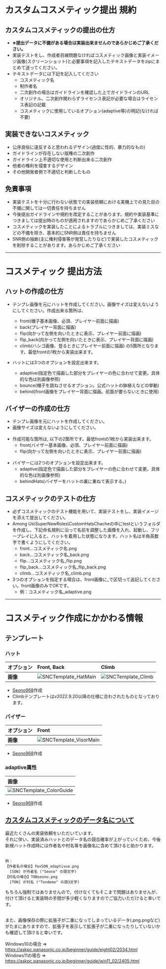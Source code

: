 # カスタムコスメティック提出 規約
## カスタムコスメティックの提出の仕方
- **※提出データに不備がある場合は実装出来ませんのであらかじめご了承ください。**
- 実装テストをし、作成者目線問題なければコスメティック画像と実装イメージ画像(スクリーンショット)と必要事項を記入したテキストデータをzipにまとめて送ってください。
- テキストデータには下記を記入してください
  - コスメティック名
  - 制作者名
  - 二次創作の場合はガイドラインを確認した上でガイドラインのURL
  - オリジナル、二次創作関わらずライセンス表記が必要な場合はライセンス表記の記載
  - コスメティックに使用しているオプション(adaptive等)の明記(なければ不要)

## 実装できないコスメティック
- 公序良俗に違反すると思われるデザイン(過度に性的、暴力的なもの)
- ガイドラインが存在しない版権の二次創作
- ガイドライン上不適切な使用と判断出来る二次創作
- 他者の権利を侵害するデザイン
- その他開発者側で不適切と判断したもの

## 免責事項
- 実装テストを十分に行わない状態での実装依頼における実機上での見た目の不備に関しては一切責任を持ちません
- 今後提出ガイドラインや規約を改定することがあります。規約や実装基準につきましては提出時のものが適用されますのであらかじめご了承ください
- コスメティックを実装したことによるトラブルにつきましては、実装ミスなどの不備を除き、基本的にSNR側は責任を持ちません
- SNR側の独断(主に権利侵害等が発覚したりなど)で実装したコスメティックを削除することがあります。あらかじめご了承ください

<hr>

# コスメティック 提出方法
## ハットの作成の仕方
- テンプレ画像を元にハットを作成してください。画像サイズは変えないようにしてください。作成出来る箇所は、
  - front(帽子基本画像、必須、プレイヤー前面に描画)
  - back(プレイヤー背面に描画)
  - flip(向かって左側を向いたときに表示、プレイヤー前面に描画)
  - flip_back(向かって左側を向いたときに表示、プレイヤー背面に描画)
  - climb(ハシゴ画像、登るときにプレイヤー前面に描画)
の5箇所となります。最低frontの1枚から実装出来ます。

- ハットには3つのオプションを設定出来ます。
  - adaptive(指定色で描画した部分をプレイヤーの色に合わせて変更。具体的な色は別画像参照)
  - bounce(帽子を跳ねさせるオプション。公式ハットの鉢植えなどの挙動)
  - behind(front画像をプレイヤー背面に描画。前面が要らないときに使用)

## バイザーの作成の仕方
- テンプレ画像を元にハットを作成してください。
- 画像サイズは変えないようにしてください。<br><br>
- 作成可能な箇所は, 以下の2箇所です。最低frontの1枚から実装出来ます。
  - front(バイザー基本画像、必須、プレイヤー前面に描画)
  - flip(向かって左側を向いたときに表示、プレイヤー前面に描画)<br><br>
- バイザーには2つのオプションを設定出来ます。
  - adaptive(指定色で描画した部分をプレイヤーの色に合わせて変更。具体的な色は別画像参照)
  - behindHats(バイザーをハットの裏に重ねて表示する。)

## コスメティックのテストの仕方
- 必ずコスメティックのテスト機能を用いて、実装テストをし、実装イメージを添えて提出してください。
- Among Us\SuperNewRoles\CustomHatsChacheの中にtestというフォルダを作成し、下記命名規則に沿って名前を調整した画像を入れ、起動し、フリープレイに入ると、ハットを着用した状態になります。ハット名は半角英数字で書くようにしてください。
  - front…コスメティック名.png
  - back…コスメティック名_back.png
  - flip…コスメティック名_flip.png
  - flip_back…コスメティック名_flip_back.png
  - climb…コスメティック名_climb.png
- 3つのオプションを指定する場合は、front画像に_で区切って追記してください。front画像のみでOKです。
  - 例：コスメティック名_adaptive.png

<hr>

# コスメティック作成にかかわる情報
## テンプレート
### ハット
| オプション | Front, Back | Climb |
|:--|:--|:--|
| **画像** | <img src="https://github.com/SuperNewRoles/SuperNewRoles/assets/104145991/6c4424a6-7208-474a-ae92-3a4745ceb8c6" alt="SNCTemplate_HatMain" title="SNCTemplate_HatMain"> | <img src="https://github.com/SuperNewRoles/SuperNewRoles/assets/104145991/f0fb33a4-ea16-4fc5-b3c2-fcf6db24b76f" alt="SNCTemplate_Climb" title="SNCTemplate_Climb"> |

- [Seono968](https://github.com/seono968)作成
- Climbテンプレートはv2022.9.20以降の仕様に合わされたものとなっております。

### バイザー
| オプション | Front |
|:--|:--|
| **画像** | <img src="https://github.com/SuperNewRoles/SuperNewRoles/assets/104145991/6c4424a6-7208-474a-ae92-3a4745ceb8c6" alt="SNCTemplate_VisorMain" title="SNCTemplate_VisorMain"> |

- [Seono968](https://github.com/seono968)作成

### adaptive属性
| 画像 |
|:--|
| <img src="https://github.com/SuperNewRoles/SuperNewRoles/assets/104145991/b029237b-a4c9-4568-bfb9-b4ad368014d0" alt="SNCTemplate_ColorGuide" title="SNCTemplate_ColorGuide"> |

- [Seono968](https://github.com/seono968)作成

## [カスタムコスメティックのデータ名について](https://discord.com/channels/1019959796289523832/1027563077941612654/1181084424364900496)
最近たくさんの実装依頼をいただいています。<br>
それに伴い、実装済みハットとのデータ名の競合確率が上がっていくため、今後新規ハット作成時には作者名や村名等を画像名に含めて頂けると助かります。<br><br>
```
例：
【作者名の場合】foxSON_adaptivue.png
  [SON] が作者名 ("Seono" の頭文字)
【村名の場合】TONseono.png
  [TON] が村名 ("Tondemo" の頭3文字)
```

もちろん強制ではありませんので、付けなくてもそこまで問題はありませんが、付けて頂けると実装時の手間が多少軽くなりますのでご協力いただけると幸いです。<br><br>

また、画像保存の際に拡張子が二重になってしまっているデータ(.png.pngなど)がたまにありますので、拡張子を表示して拡張子が二重になったりしていないかも確認して頂けると幸いです。<br><br>
Windows10の場合 => https://askpc.panasonic.co.jp/beginner/guide/eight02/2034.html <br>
Windows11の場合 => https://askpc.panasonic.co.jp/beginner/guide/win11_02/2405.html